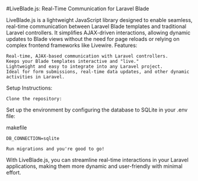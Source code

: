
#LiveBlade.js: Real-Time Communication for Laravel Blade

LiveBlade.js is a lightweight JavaScript library designed to enable seamless, real-time communication between Laravel Blade templates and traditional Laravel controllers. It simplifies AJAX-driven interactions, allowing dynamic updates to Blade views without the need for page reloads or relying on complex frontend frameworks like Livewire.
Features:

    Real-time, AJAX-based communication with Laravel controllers.
    Keeps your Blade templates interactive and "live."
    Lightweight and easy to integrate into any Laravel project.
    Ideal for form submissions, real-time data updates, and other dynamic activities in Laravel.

Setup Instructions:

    Clone the repository:


Set up the environment by configuring the database to SQLite in your .env file:

makefile

    DB_CONNECTION=sqlite

    Run migrations and you're good to go!

With LiveBlade.js, you can streamline real-time interactions in your Laravel applications, making them more dynamic and user-friendly with minimal effort.
